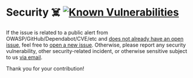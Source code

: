 # Security ☠️ [![Known Vulnerabilities](https://snyk.io/test/github/Xunnamius/workflow-playground/badge.svg)](https://snyk.io/test/github/Xunnamius/workflow-playground)

If the issue is related to a public alert from OWASP/GitHub/Dependabot/CVE/etc
and
[does not already have an open issue](https://github.com/Xunnamius/workflow-playground/issues?q=),
feel free to
[open a new issue](https://github.com/Xunnamius/workflow-playground/issues/new/choose).
Otherwise, please report any security vulnerability, other security-related
incident, or otherwise sensitive subject to us
[via email](mailto:security@ergodark.com?subject=ALERT%3A%20SECURITY%20INCIDENT%3A%20%28five%20word%20summary%29).

Thank you for your contribution!
